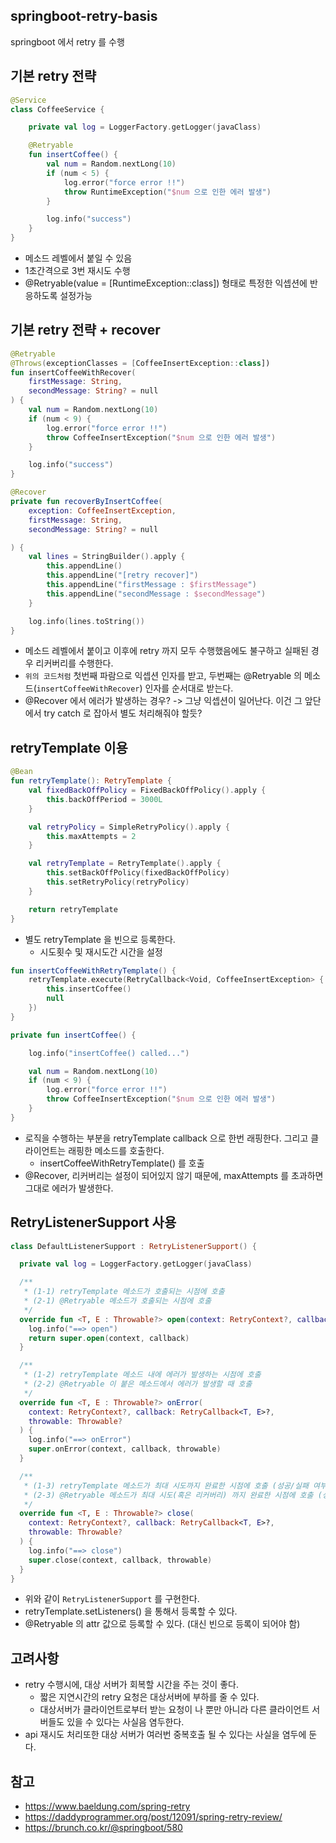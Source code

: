 ## springboot-retry-basis
springboot 에서 retry 를 수행

## 기본 retry 전략
```kotlin
@Service
class CoffeeService {

    private val log = LoggerFactory.getLogger(javaClass)

    @Retryable
    fun insertCoffee() {
        val num = Random.nextLong(10)
        if (num < 5) {
            log.error("force error !!")
            throw RuntimeException("$num 으로 인한 에러 발생")
        }

        log.info("success")
    }
}
```
* 메소드 레벨에서 붙일 수 있음
* 1초간격으로 3번 재시도 수행
* @Retryable(value = [RuntimeException::class]) 형태로 특정한 익셉션에 반응하도록 설정가능

## 기본 retry 전략 + recover 
```kotlin
@Retryable
@Throws(exceptionClasses = [CoffeeInsertException::class])
fun insertCoffeeWithRecover(
    firstMessage: String,
    secondMessage: String? = null
) {
    val num = Random.nextLong(10)
    if (num < 9) {
        log.error("force error !!")
        throw CoffeeInsertException("$num 으로 인한 에러 발생")
    }

    log.info("success")
}

@Recover
private fun recoverByInsertCoffee(
    exception: CoffeeInsertException,
    firstMessage: String,
    secondMessage: String? = null

) {
    val lines = StringBuilder().apply {
        this.appendLine()
        this.appendLine("[retry recover]")
        this.appendLine("firstMessage : $firstMessage")
        this.appendLine("secondMessage : $secondMessage")
    }

    log.info(lines.toString())
}
```
* 메소드 레벨에서 붙이고 이후에 retry 까지 모두 수행했음에도 불구하고 실패된 경우 리커버리를 수행한다.
* `위의 코드처럼` 첫번째 파람으로 익셉션 인자를 받고, 두번째는 @Retryable 의 메소드(`insertCoffeeWithRecover`) 인자를 순서대로 받는다.
* @Recover 에서 에러가 발생하는 경우? -> 그냥 익셉션이 일어난다. 이건 그 앞단에서 try catch 로 잡아서 별도 처리해줘야 할듯?

## retryTemplate 이용
```kotlin
@Bean
fun retryTemplate(): RetryTemplate {
    val fixedBackOffPolicy = FixedBackOffPolicy().apply {
        this.backOffPeriod = 3000L
    }

    val retryPolicy = SimpleRetryPolicy().apply {
        this.maxAttempts = 2
    }

    val retryTemplate = RetryTemplate().apply {
        this.setBackOffPolicy(fixedBackOffPolicy)
        this.setRetryPolicy(retryPolicy)
    }

    return retryTemplate
}
```
* 별도 retryTemplate 을 빈으로 등록한다.
    * 시도횟수 및 재시도간 시간을 설정

```kotlin
fun insertCoffeeWithRetryTemplate() {
    retryTemplate.execute(RetryCallback<Void, CoffeeInsertException> { context ->
        this.insertCoffee()
        null
    })
}

private fun insertCoffee() {

    log.info("insertCoffee() called...")

    val num = Random.nextLong(10)
    if (num < 9) {
        log.error("force error !!")
        throw CoffeeInsertException("$num 으로 인한 에러 발생")
    }
}
```
* 로직을 수행하는 부분을 retryTemplate callback 으로 한번 래핑한다. 그리고 클라이언트는 래핑한 메소드를 호출한다.
  * insertCoffeeWithRetryTemplate() 를 호출
* @Recover, 리커버리는 설정이 되어있지 않기 때문에, maxAttempts 를 초과하면 그대로 에러가 발생한다.

## RetryListenerSupport 사용
```kotlin
class DefaultListenerSupport : RetryListenerSupport() {

  private val log = LoggerFactory.getLogger(javaClass)

  /**
   * (1-1) retryTemplate 메소드가 호출되는 시점에 호출
   * (2-1) @Retryable 메소드가 호출되는 시점에 호출
   */
  override fun <T, E : Throwable?> open(context: RetryContext?, callback: RetryCallback<T, E>?): Boolean {
    log.info("==> open")
    return super.open(context, callback)
  }

  /**
   * (1-2) retryTemplate 메소드 내에 에러가 발생하는 시점에 호출
   * (2-2) @Retryable 이 붙은 메소드에서 에러가 발생할 때 호출
   */
  override fun <T, E : Throwable?> onError(
    context: RetryContext?, callback: RetryCallback<T, E>?,
    throwable: Throwable?
  ) {
    log.info("==> onError")
    super.onError(context, callback, throwable)
  }

  /**
   * (1-3) retryTemplate 메소드가 최대 시도까지 완료한 시점에 호출 (성공/실패 여부 상관없이)
   * (2-3) @Retryable 메소드가 최대 시도(혹은 리커버리) 까지 완료한 시점에 호출 (성공/실패 여부 상관없이)
   */
  override fun <T, E : Throwable?> close(
    context: RetryContext?, callback: RetryCallback<T, E>?,
    throwable: Throwable?
  ) {
    log.info("==> close")
    super.close(context, callback, throwable)
  }
}
```
* 위와 같이 `RetryListenerSupport` 를 구현한다.
* retryTemplate.setListeners() 을 통해서 등록할 수 있다.
* @Retryable 의 attr 값으로 등록할 수 있다. (대신 빈으로 등록이 되어야 함)

## 고려사항
* retry 수행시에, 대상 서버가 회복할 시간을 주는 것이 좋다.
  * 짧은 지연시간의 retry 요청은 대상서버에 부하를 줄 수 있다.
  * 대상서버가 클라이언트로부터 받는 요청이 나 뿐만 아니라 다른 클라이언트 서버들도 있을 수 있다는 사실음 염두한다.
* api 재시도 처리또한 대상 서버가 여러번 중복호출 될 수 있다는 사실을 염두에 둔다.

## 참고
* https://www.baeldung.com/spring-retry
* https://daddyprogrammer.org/post/12091/spring-retry-review/
* https://brunch.co.kr/@springboot/580
